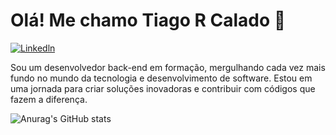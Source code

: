 # Olá! Me chamo Tiago R Calado 👋

[![Linkedln](https://img.shields.io/badge/LinkedIn-0077B5?style=for-the-badge&logo=linkedin&logoColor=white)](https://www.linkedin.com/in/tiagorc/)

Sou um desenvolvedor back-end em formação, mergulhando cada vez mais fundo no mundo da tecnologia e desenvolvimento de software. Estou em uma jornada para criar soluções inovadoras e contribuir com códigos que fazem a diferença.

![Anurag's GitHub stats](https://github-readme-stats.vercel.app/api?username=tiagrc&show_icons=true&theme=radical)

